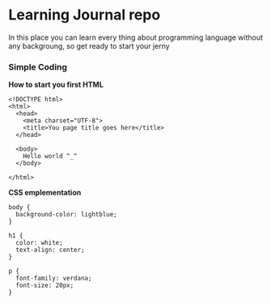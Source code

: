 # Learning Journal repo
In this place you can learn every thing about programming language without any backgroung, so get ready to start your jerny 

### Simple Coding
**How to start you first HTML**

```
<!DOCTYPE html>
<html>
  <head>
    <meta charset="UTF-8">
    <title>You page title goes here</title>
  </head>

  <body>
    Hello world ^_^
  </body>

</html>
```

**CSS emplementation**
```
body {
  background-color: lightblue;
}

h1 {
  color: white;
  text-align: center;
}

p {
  font-family: verdana;
  font-size: 20px;
}
```
